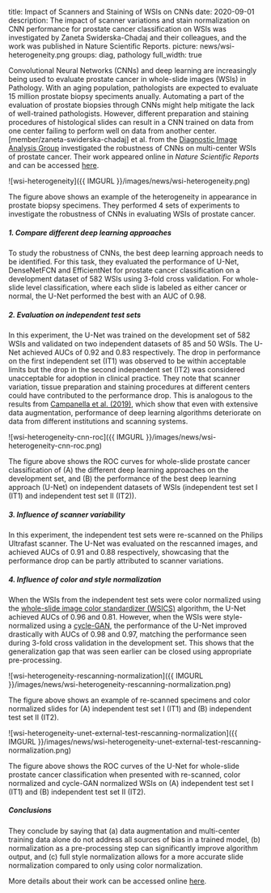 title: Impact of Scanners and Staining of WSIs on CNNs
date: 2020-09-01
description: The impact of scanner variations and stain normalization on CNN performance for prostate cancer classification on WSIs was investigated by Zaneta Swiderska-Chadaj and their colleagues, and the work was published in Nature Scientific Reports.
picture: news/wsi-heterogeneity.png
groups: diag, pathology
full_width: true


Convolutional Neural Networks (CNNs) and deep learning are increasingly being used to evaluate prostate cancer in whole-slide images (WSIs) in Pathology. With an aging population, pathologists are expected to evaluate 15 million prostate biopsy speciments anually. Automating a part of the evaluation of prostate biopsies through CNNs might help mitigate the lack of well-trained pathologists. However, different preparation and staining procedures of histological slides can result in a CNN trained on data from one center failing to perform well on data from another center. [member/zaneta-swiderska-chadaj] et al. from the [Diagnostic Image Analysis Group](https://www.diagnijmegen.nl/) investigated the robustness of CNNs on multi-center WSIs of prostate cancer. Their work appeared online in _Nature Scientific Reports_ and can be accessed [here](https://www.nature.com/articles/s41598-020-71420-0).

![wsi-heterogeneity]({{ IMGURL }}/images/news/wsi-heterogeneity.png)

The figure above shows an example of the heterogeneity in appearance in prostate biopsy specimens. They performed 4 sets of experiments to investigate the robustness of CNNs in evaluating WSIs of prostate cancer.

##### 1. Compare different deep learning approaches

To study the robustness of CNNs, the best deep learning approach needs to be identified. For this task, they evaluated the performance of U-Net, DenseNetFCN and EfficientNet for prostate cancer classification on a development dataset of 582 WSIs using 3-fold cross validation. For whole-slide level classification, where each slide is labeled as either cancer or normal, the U-Net performed the best with an AUC of 0.98.

##### 2. Evaluation on independent test sets

In this experiment, the U-Net was trained on the development set of 582 WSIs and validated on two independent datasets of 85 and 50 WSIs. The U-Net achieved AUCs of 0.92 and 0.83 respectively. The drop in performance on the first independent set (IT1) was observed to be within acceptable limits but the drop in the second independent set (IT2) was considered unacceptable for adoption in clinical practice. They note that scanner variation, tissue preparation and staining procedures at different centers could have contributed to the performance drop. This is analogous to the results from [Campanella et al. (2019)](https://www.nature.com/articles/s41591-019-0508-1), which show that even with extensive data augmentation, performance of deep learning algorithms deteriorate on data from different institutions and scanning systems.

![wsi-heterogeneity-cnn-roc]({{ IMGURL }}/images/news/wsi-heterogeneity-cnn-roc.png)

The figure above shows the ROC curves for whole-slide prostate cancer classification of (A) the different deep learning approaches on the development set, and (B) the performance of the best deep learning approach (U-Net) on independent datasets of WSIs (independent test set I (IT1) and independent test set II (IT2)).

##### 3. Influence of scanner variability

In this experiment, the independent test sets were re-scanned on the Philips Ultrafast scanner. The U-Net was evaluated on the rescanned images, and achieved AUCs of 0.91 and 0.88 respectively, showcasing that the performance drop can be partly attributed to scanner variations.

##### 4. Influence of color and style normalization

When the WSIs from the independent test sets were color normalized using the [whole-slide image color standardizer (WSICS)](https://ieeexplore.ieee.org/document/7243333) algorithm, the U-Net achieved AUCs of 0.96 and 0.81. However, when the WSIs were style-normalized using a [cycle-GAN](https://openaccess.thecvf.com/content_ICCV_2017/papers/Zhu_Unpaired_Image-To-Image_Translation_ICCV_2017_paper.pdf), the performance of the U-Net improved drastically with AUCs of 0.98 and 0.97, matching the performance seen during 3-fold cross validation in the development set. This shows that the generalization gap that was seen earlier can be closed using appropriate pre-processing.

![wsi-heterogeneity-rescanning-normalization]({{ IMGURL }}/images/news/wsi-heterogeneity-rescanning-normalization.png)

The figure above shows an example of re-scanned specimens and color normalized slides for (A) independent test set I (IT1) and (B) independent test set II (IT2).

![wsi-heterogeneity-unet-external-test-rescanning-normalization]({{ IMGURL }}/images/news/wsi-heterogeneity-unet-external-test-rescanning-normalization.png)

The figure above shows the ROC curves of the U-Net for whole-slide prostate cancer classification when presented with re-scanned, color normalized and cycle-GAN normalized WSIs on (A) independent test set I (IT1) and (B) independent test set II (IT2).

##### Conclusions
They conclude by saying that (a) data augmentation and multi-center training data alone do not address all sources of bias in a trained model, (b) normalization as a pre-processing step can significantly improve algorithm output, and (c) full style normalization allows for a more accurate slide normalization compared to only using color normalization.

More details about their work can be accessed online [here](https://www.nature.com/articles/s41598-020-71420-0).
